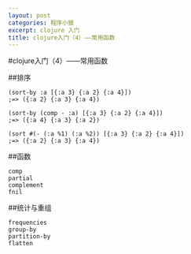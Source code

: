 ```yaml
---
layout: post
categories: 程序小狼
excerpt: clojure 入门
title: clojure入门（4）——常用函数
---
```


#clojure入门（4）——常用函数

##排序

```
(sort-by :a [{:a 3} {:a 2} {:a 4}])
;=> ({:a 2} {:a 3} {:a 4})

(sort-by (comp - :a) [{:a 3} {:a 2} {:a 4}])
;=> ({:a 4} {:a 3} {:a 2})

(sort #(- (:a %1) (:a %2)) [{:a 3} {:a 2} {:a 4}])
;=> ({:a 2} {:a 3} {:a 4})
```

##函数

```
comp
partial
complement
fnil
```

##统计与重组

```
frequencies
group-by
partition-by
flatten
```